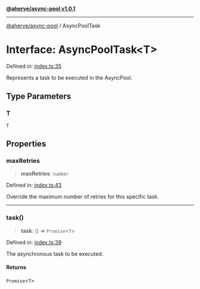 [**@aherve/async-pool v1.0.1**](../README.md)

***

[@aherve/async-pool](../globals.md) / AsyncPoolTask

# Interface: AsyncPoolTask\<T\>

Defined in: [index.ts:35](https://github.com/aherve/async-pool/blob/b08caa9acf35189a12942bf5df7fa0e4ab175914/src/index.ts#L35)

Represents a task to be executed in the AsyncPool.

## Type Parameters

### T

`T`

## Properties

### maxRetries

> **maxRetries**: `number`

Defined in: [index.ts:43](https://github.com/aherve/async-pool/blob/b08caa9acf35189a12942bf5df7fa0e4ab175914/src/index.ts#L43)

Override the maximum number of retries for this specific task.

***

### task()

> **task**: () => `Promise`\<`T`\>

Defined in: [index.ts:39](https://github.com/aherve/async-pool/blob/b08caa9acf35189a12942bf5df7fa0e4ab175914/src/index.ts#L39)

The asynchronous task to be executed.

#### Returns

`Promise`\<`T`\>
